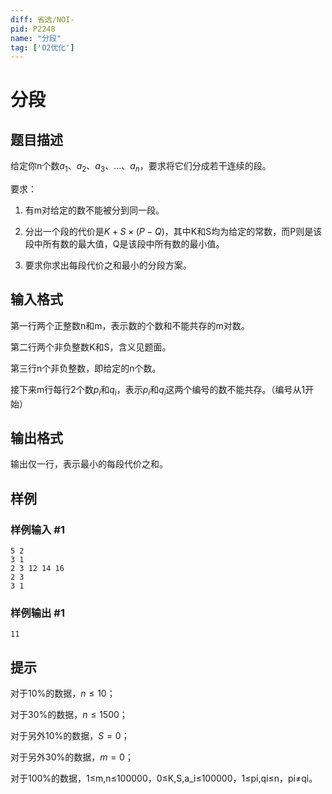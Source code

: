 ```yaml
---
diff: 省选/NOI-
pid: P2248
name: "分段"
tag: ['O2优化']
---
```

# 分段
## 题目描述

给定你n个数$a_1、a_2、a_3、...、a_n$，要求将它们分成若干连续的段。


要求：


1. 有m对给定的数不能被分到同一段。


2. 分出一个段的代价是$K + S \times (P - Q)$，其中K和S均为给定的常数，而P则是该段中所有数的最大值，Q是该段中所有数的最小值。


3. 要求你求出每段代价之和最小的分段方案。

## 输入格式

第一行两个正整数n和m，表示数的个数和不能共存的m对数。


第二行两个非负整数K和S，含义见题面。


第三行n个非负整数，即给定的n个数。


接下来m行每行2个数$p_i$和$q_i$，表示$p_i$和$q_i$这两个编号的数不能共存。（编号从1开始）

## 输出格式

输出仅一行，表示最小的每段代价之和。

## 样例

### 样例输入 #1
```
5 2
3 1
2 3 12 14 16
2 3
3 1
```
### 样例输出 #1
```
11
```
## 提示

对于10%的数据，$n \leq 10$；

对于30%的数据，$n \leq 1500$；

对于另外10%的数据，$S = 0$；

对于另外30%的数据，$m = 0$；

对于100%的数据，1≤m,n≤100000，0≤K,S,a\_i≤100000，1≤pi,qi≤n，pi≠qi。

